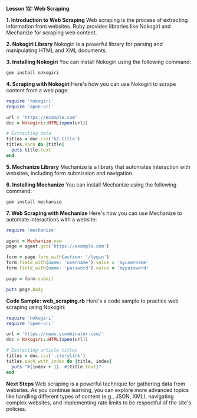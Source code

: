 **Lesson 12: Web Scraping**

**1. Introduction to Web Scraping**
Web scraping is the process of extracting information from websites. Ruby provides libraries like Nokogiri and Mechanize for scraping web content.

**2. Nokogiri Library**
Nokogiri is a powerful library for parsing and manipulating HTML and XML documents.

**3. Installing Nokogiri**
You can install Nokogiri using the following command:

```bash
gem install nokogiri
```

**4. Scraping with Nokogiri**
Here's how you can use Nokogiri to scrape content from a web page:

```ruby
require 'nokogiri'
require 'open-uri'

url = 'https://example.com'
doc = Nokogiri::HTML(open(url))

# Extracting data
titles = doc.css('h2.title')
titles.each do |title|
  puts title.text
end
```

**5. Mechanize Library**
Mechanize is a library that automates interaction with websites, including form submission and navigation.

**6. Installing Mechanize**
You can install Mechanize using the following command:

```bash
gem install mechanize
```

**7. Web Scraping with Mechanize**
Here's how you can use Mechanize to automate interactions with a website:

```ruby
require 'mechanize'

agent = Mechanize.new
page = agent.get('https://example.com')

form = page.form_with(action: '/login')
form.field_with(name: 'username').value = 'myusername'
form.field_with(name: 'password').value = 'mypassword'

page = form.submit

puts page.body
```

**Code Sample: web_scraping.rb**
Here's a code sample to practice web scraping using Nokogiri:

```ruby
require 'nokogiri'
require 'open-uri'

url = 'https://news.ycombinator.com/'
doc = Nokogiri::HTML(open(url))

# Extracting article titles
titles = doc.css('.storylink')
titles.each_with_index do |title, index|
  puts "#{index + 1}. #{title.text}"
end
```

**Next Steps**
Web scraping is a powerful technique for gathering data from websites. As you continue learning, you can explore more advanced topics like handling different types of content (e.g., JSON, XML), navigating complex websites, and implementing rate limits to be respectful of the site's policies.
